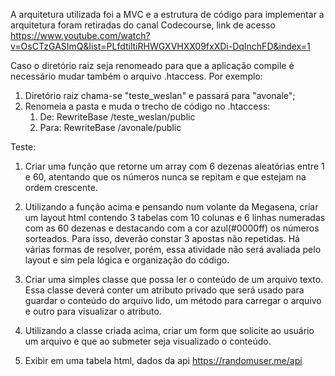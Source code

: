 A arquitetura utilizada foi a MVC e a estrutura de código para implementar a arquitetura foram retiradas do canal Codecourse, link de acesso <https://www.youtube.com/watch?v=OsCTzGASImQ&list=PLfdtiltiRHWGXVHXX09fxXDi-DqInchFD&index=1>

Caso o diretório raiz seja renomeado para que a aplicação compile é necessário mudar também o arquivo .htaccess.
Por exemplo:
  1. Diretório raiz chama-se "teste_weslan" e passará para "avonale";
  2. Renomeia a pasta e muda o trecho de código no .htaccess:
      1. De: RewriteBase /teste_weslan/public 
      2. Para: RewriteBase /avonale/public

Teste: 

1. Criar uma função que retorne um array com 6 dezenas aleatórias entre 1 e 60, atentando que os números nunca se repitam e que estejam na ordem crescente.

2. Utilizando a função acima e pensando num volante da Megasena, criar um layout html contendo 3 tabelas com 10 colunas e 6 linhas numeradas com as 60 dezenas e destacando com a cor azul(#0000ff) os números sorteados. 
Para isso, deverão constar 3 apostas não repetidas. Há várias formas de resolver, porém, essa atividade não será avaliada pelo layout e sim pela lógica e organização do código.

3. Criar uma simples classe que possa ler o conteúdo de um arquivo texto. Essa classe deverá conter um atributo privado que será usado para guardar o conteúdo do arquivo lido, um método para carregar o arquivo e outro para visualizar o atributo.

4. Utilizando a classe criada acima, criar um form que solicite ao usuário um arquivo e que ao submeter seja visualizado o conteúdo.

5. Exibir em uma tabela html, dados da api https://randomuser.me/api